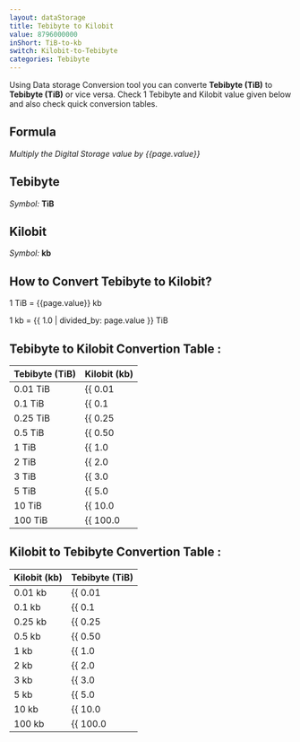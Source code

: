 ```yaml
---
layout: dataStorage
title: Tebibyte to Kilobit
value: 8796000000
inShort: TiB-to-kb
switch: Kilobit-to-Tebibyte
categories: Tebibyte
---
```


Using Data storage Conversion tool you can converte **Tebibyte (TiB)** to **Tebibyte (TiB)** or vice versa. Check 1 Tebibyte and Kilobit value given below and also check quick conversion tables.

## Formula
*Multiply the Digital Storage value by {{page.value}}*

## Tebibyte
*Symbol:* **TiB**

## Kilobit
*Symbol:* **kb**

## How to Convert Tebibyte to Kilobit?

1 TiB = {{page.value}} kb

1 kb = {{ 1.0 | divided_by: page.value }} TiB


## Tebibyte to Kilobit Convertion Table :

| Tebibyte (TiB) | Kilobit (kb) |
| ---- | ---- |
| 0.01 TiB | {{ 0.01 | times: page.value }} kb |
| 0.1 TiB | {{ 0.1 | times: page.value }} kb |
| 0.25 TiB | {{ 0.25 | times: page.value }} kb |
| 0.5 TiB | {{ 0.50 | times: page.value }} kb |
| 1 TiB | {{ 1.0 | times: page.value }} kb |
| 2 TiB | {{ 2.0 | times: page.value }} kb |
| 3 TiB | {{ 3.0 | times: page.value }} kb |
| 5 TiB | {{ 5.0 | times: page.value }} kb |
| 10 TiB | {{ 10.0 | times: page.value }} kb |
| 100 TiB | {{ 100.0 | times: page.value }} kb |

## Kilobit to Tebibyte Convertion Table :

| Kilobit (kb) | Tebibyte (TiB) |
| ---- | ---- |
| 0.01 kb | {{ 0.01 | divided_by: page.value }} TiB |
| 0.1 kb | {{ 0.1 | divided_by: page.value }} TiB |
| 0.25 kb | {{ 0.25 | divided_by: page.value }} TiB |
| 0.5 kb | {{ 0.50 | divided_by: page.value }} TiB |
| 1 kb | {{ 1.0 | divided_by: page.value }} TiB |
| 2 kb | {{ 2.0 | divided_by: page.value }} TiB |
| 3 kb | {{ 3.0 | divided_by: page.value }} TiB |
| 5 kb | {{ 5.0 | divided_by: page.value }} TiB |
| 10 kb | {{ 10.0 | divided_by: page.value }} TiB |
| 100 kb | {{ 100.0 | divided_by: page.value }} TiB |


<script>
document.getElementById('selectInput')[17].selected = true
document.getElementById('selectOutput')[2].selected = true
</script>
